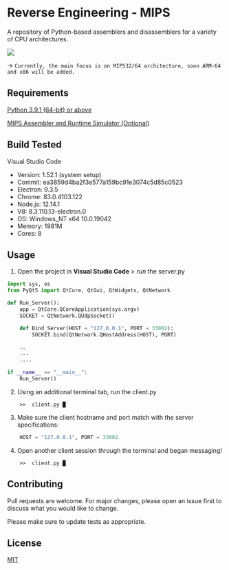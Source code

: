 # Reverse Engineering - MIPS

A repository of Python-based assemblers and disassemblers for a variety of CPU architectures.

![](https://github.com/sabneet95/Texte-Messenger/blob/master/messaging.png)

→ `Currently, the main focus is on MIPS32/64 architecture, soon ARM-64 and x86 will be added.`

## Requirements

[Python 3.9.1 (64-bit) or above](https://www.python.org/downloads/)

[MIPS Assembler and Runtime Simulator (Optional)](https://courses.missouristate.edu/KenVollmar/MARS/)

## Build Tested

Visual Studio Code
* Version: 1.52.1 (system setup)
* Commit: ea3859d4ba2f3e577a159bc91e3074c5d85c0523
* Electron: 9.3.5
* Chrome: 83.0.4103.122
* Node.js: 12.14.1
* V8: 8.3.110.13-electron.0
* OS: Windows_NT x64 10.0.19042
* Memory: 1981M
* Cores: 8

## Usage

1)	Open the project in **Visual Studio Code** > _run_ the server.py

```python
import sys, os
from PyQt5 import QtCore, QtGui, QtWidgets, QtNetwork

def Run_Server():
    app = QtCore.QCoreApplication(sys.argv)
    SOCKET = QtNetwork.QUdpSocket()

    def Bind_Server(HOST = "127.0.0.1", PORT = 33002):
        SOCKET.bind(QtNetwork.QHostAddress(HOST), PORT)

    ..
    ...
    ....

if __name__ == "__main__":
    Run_Server()
```

2)	Using an additional terminal tab, _run_ the client.py

```
    >>  client.py █
```

3)	Make sure the client hostname and port match with the server specifications:

```python
    HOST = "127.0.0.1", PORT = 33002
```

4)	Open another client session through the terminal and began messaging!

```
    >>  client.py █
```

## Contributing

Pull requests are welcome. For major changes, please open an issue first to discuss what you would like to change.

Please make sure to update tests as appropriate.


## License
[MIT](https://choosealicense.com/licenses/mit/)
